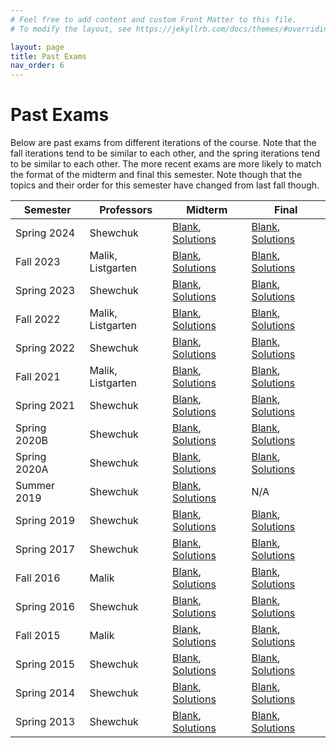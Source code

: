 ```yaml
---
# Feel free to add content and custom Front Matter to this file.
# To modify the layout, see https://jekyllrb.com/docs/themes/#overriding-theme-defaults

layout: page
title: Past Exams
nav_order: 6
---
```


# Past Exams
Below are past exams from different iterations of the course. Note that the fall iterations tend to be similar to each other, and the spring iterations tend to be similar to each other. The more recent exams are more likely to match the format of the midterm and final this semester. Note though that the topics and their order for this semester have changed from last fall though.

| Semester | Professors | Midterm | Final |
|----------|------------|---------|-------|
| Spring 2024 | Shewchuk | [Blank](docs/exams/mids24blank.pdf), [Solutions](docs/exams/mids24.pdf) | [Blank](docs/exams/finals24blank.pdf), [Solutions](docs/exams/finals24.pdf) |
| Fall 2023 | Malik, Listgarten | [Blank](docs/exams/midf23blank.pdf), [Solutions](docs/exams/midf23.pdf) | [Blank](docs/exams/finalf23blank.pdf), [Solutions](docs/exams/finalf23.pdf) |
| Spring 2023 | Shewchuk | [Blank](docs/exams/mids23blank.pdf), [Solutions](docs/exams/mids23.pdf) | [Blank](docs/exams/finals23blank.pdf), [Solutions](docs/exams/finals23.pdf) |
| Fall 2022 | Malik, Listgarten | [Blank](docs/exams/midf22blank.pdf), [Solutions](docs/exams/midf22.pdf) | [Blank](docs/exams/finalf22blank.pdf), [Solutions](docs/exams/finalf22.pdf) |
| Spring 2022 | Shewchuk | [Blank](docs/exams/mids22blank.pdf), [Solutions](docs/exams/mids22.pdf) | [Blank](docs/exams/finals22blank.pdf), [Solutions](docs/exams/finals22.pdf) |
| Fall 2021 | Malik, Listgarten | [Blank](docs/exams/midf21blank.pdf), [Solutions](docs/exams/midf21.pdf) | [Blank](docs/exams/finalf21blank.pdf), [Solutions](docs/exams/finalf21.pdf) |
| Spring 2021 | Shewchuk | [Blank](docs/exams/mids21blank.pdf), [Solutions](docs/exams/mids21.pdf) | [Blank](docs/exams/finals21blank.pdf), [Solutions](docs/exams/finals21.pdf) |
| Spring 2020B | Shewchuk | [Blank](docs/exams/mids20bblank.pdf), [Solutions](docs/exams/mids20b.pdf) | [Blank](docs/exams/finals20bblank.pdf), [Solutions](docs/exams/finals20b.pdf) |
| Spring 2020A | Shewchuk | [Blank](docs/exams/mids20ablank.pdf), [Solutions](docs/exams/mids20a.pdf) | [Blank](docs/exams/finals20ablank.pdf), [Solutions](docs/exams/finals20a.pdf) |
| Summer 2019 | Shewchuk | [Blank](docs/exams/midsu19blank.pdf), [Solutions](docs/exams/midsu19.pdf) | N/A |
| Spring 2019 | Shewchuk | [Blank](docs/exams/mids19blank.pdf), [Solutions](docs/exams/mids19.pdf) | [Blank](docs/exams/finals19blank.pdf), [Solutions](docs/exams/finals19.pdf) |
| Spring 2017 | Shewchuk | [Blank](docs/exams/mids17blank.pdf), [Solutions](docs/exams/mids17.pdf) | [Blank](docs/exams/finals17blank.pdf), [Solutions](docs/exams/finals17.pdf) |
| Fall 2016 | Malik | [Blank](docs/exams/midf16blank.pdf), [Solutions](docs/exams/midf16.pdf) | [Blank](docs/exams/finalf16blank.pdf), [Solutions](docs/exams/finalf16.pdf) |
| Spring 2016 | Shewchuk | [Blank](docs/exams/mids16blank.pdf), [Solutions](docs/exams/mids16.pdf) | [Blank](docs/exams/finals16blank.pdf), [Solutions](docs/exams/finals16.pdf) |
| Fall 2015 | Malik | [Blank](docs/exams/midf15blank.pdf), [Solutions](docs/exams/midf15.pdf) | [Blank](docs/exams/finalf15blank.pdf), [Solutions](docs/exams/finalf15.pdf) |
| Spring 2015 | Shewchuk | [Blank](docs/exams/mids15blank.pdf), [Solutions](docs/exams/mids15.pdf) | [Blank](docs/exams/finals15blank.pdf), [Solutions](docs/exams/finals15.pdf) |
| Spring 2014 | Shewchuk | [Blank](docs/exams/mids14blank.pdf), [Solutions](docs/exams/mids14.pdf) | [Blank](docs/exams/finals14blank.pdf), [Solutions](docs/exams/finals14.pdf) |
| Spring 2013 | Shewchuk | [Blank](docs/exams/mids13blank.pdf), [Solutions](docs/exams/mids13.pdf) | [Blank](docs/exams/finals13blank.pdf), [Solutions](docs/exams/finals13.pdf) |